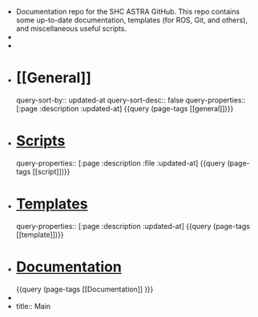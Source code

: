 - Documentation repo for the SHC ASTRA GitHub. This repo contains some up-to-date documentation, templates (for ROS, Git, and others), and miscellaneous useful scripts.
-
-
- # [[General]]
  query-sort-by:: updated-at
  query-sort-desc:: false
  query-properties:: [:page :description :updated-at]
  {{query (page-tags [[general]])}}
- # [Scripts]([[Script]])
  query-properties:: [:page :description :file :updated-at]
  {{query (page-tags [[script]])}}
- # [Templates]([[Template]])
  query-properties:: [:page :description :updated-at]
  {{query (page-tags [[template]])}}
- # [Documentation]([[Documentation]])
  {{query (page-tags [[Documentation]]  )}}
-
- title:: Main